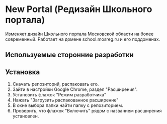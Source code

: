 # New Portal (Редизайн Школьного портала)
Изменяет дизайн Школьного портала Московской области на более современный. 
Работает на домене school.mosreg.ru и его поддоменах.
## Используемые сторонние разработки

## Установка
1. Скачать репозиторий, распаковать его. 
2. Зайти в настройки Google Chrome, раздел "Расширения". 
3. Установить флажок "Режим разработчика"
4. Нажать "Загрузить распакованное расширение"
5. В окне выбора папки найти папку с репозиторием. 
6. Проверить, что флажок "Включить" рядом с названием расширения установлен.
